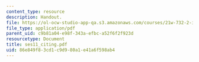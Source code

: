 ```yaml
---
content_type: resource
description: Handout.
file: https://ol-ocw-studio-app-qa.s3.amazonaws.com/courses/21w-732-2-introduction-to-technical-communication-ethics-in-science-and-technology-fall-2006/86e849f83cd1c9d980a1e41a6f598ab4_ses11_citing.pdf
file_type: application/pdf
parent_uid: c9b81a04-e98f-343a-efbc-a52f6f2f923d
resourcetype: Document
title: ses11_citing.pdf
uid: 86e849f8-3cd1-c9d9-80a1-e41a6f598ab4
---
```

